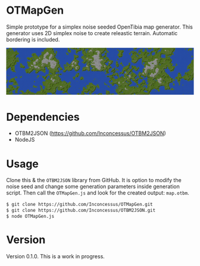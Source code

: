 # OTMapGen

Simple prototype for a simplex noise seeded OpenTibia map generator. This generator uses 2D simplex noise to create releastic terrain. Automatic bordering is included.

<p align="center">
  <img src="images/banner.png">
</p>

# Dependencies

* OTBM2JSON (https://github.com/Inconcessus/OTBM2JSON)
* NodeJS

# Usage

Clone this & the `OTBM2JSON` library from GitHub. It is option to modify the noise seed and change some generation parameters inside generation script. Then call the `OTMapGen.js` and look for the created output: `map.otbm`.

    $ git clone https://github.com/Inconcessus/OTMapGen.git
    $ git clone https://github.com/Inconcessus/OTBM2JSON.git
    $ node OTMapGen.js 
    
# Version

Version 0.1.0. This is a work in progress.
